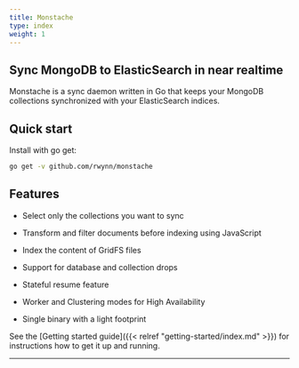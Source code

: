 ```yaml
---
title: Monstache
type: index
weight: 1
---
```


## Sync MongoDB to ElasticSearch in near realtime

Monstache is a sync daemon written in Go that keeps your MongoDB collections synchronized with your
ElasticSearch indices.  


## Quick start

Install with go get:

```sh
go get -v github.com/rwynn/monstache
```

## Features

- Select only the collections you want to sync

- Transform and filter documents before indexing using JavaScript

- Index the content of GridFS files

- Support for database and collection drops

- Stateful resume feature

- Worker and Clustering modes for High Availability

- Single binary with a light footprint 

See the [Getting started guide]({{< relref "getting-started/index.md" >}}) for instructions how to get
it up and running.

---

